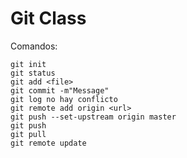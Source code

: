 Git Class
=============

Comandos:

```
git init
git status
git add <file>
git commit -m"Message"
git log no hay conflicto
git remote add origin <url>
git push --set-upstream origin master
git push
git pull
git remote update
```
